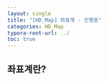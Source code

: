 ```yaml
---
layout: single
title: "[HD_Map] 좌표계 - 진행중" 
categories: HD_Map
typora-root-url: ../
toc: true
---
```




## 좌표계란?


